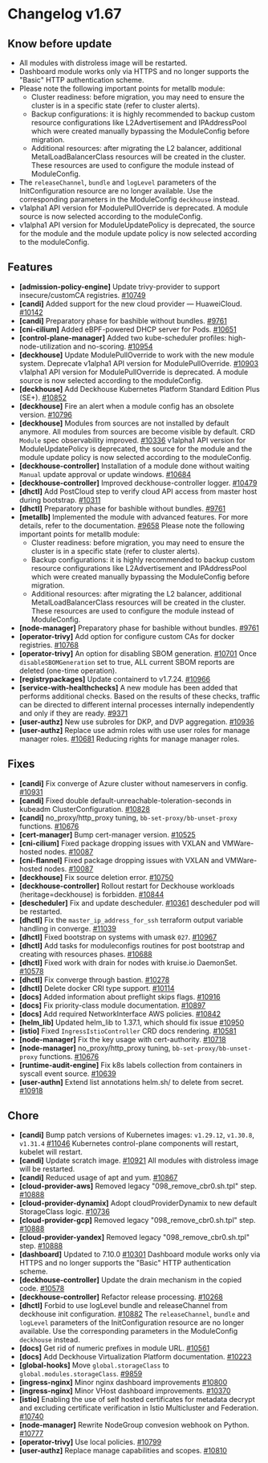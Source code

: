 # Changelog v1.67

## Know before update


 - All modules with distroless image will be restarted.
 - Dashboard module works only via HTTPS and no longer supports the "Basic" HTTP authentication scheme.
 - Please note the following important points for metallb module:
    - Cluster readiness: before migration, you may need to ensure the cluster is in a specific state (refer to cluster alerts).
    - Backup configurations: it is highly recommended to backup custom resource configurations like L2Advertisement and IPAddressPool which were created manually bypassing the ModuleConfig before migration.
    - Additional resources: after migrating the L2 balancer, additional MetalLoadBalancerClass resources will be created in the cluster. These resources are used to configure the module instead of ModuleConfig.
 - The `releaseChannel`, `bundle` and `logLevel` parameters of the InitConfiguration resource are no longer available. Use the corresponding parameters in the ModuleConfig `deckhouse` instead.
 - v1alpha1 API version for ModulePullOverride is deprecated. A module source is now selected according to the moduleConfig.
 - v1alpha1 API version for ModuleUpdatePolicy is deprecated, the  source for the module and the module update policy is now selected according to the moduleConfig.

## Features


 - **[admission-policy-engine]** Update trivy-provider to support insecure/customCA registries. [#10749](https://github.com/deckhouse/deckhouse/pull/10749)
 - **[candi]** Added support for the new cloud provider — HuaweiCloud. [#10142](https://github.com/deckhouse/deckhouse/pull/10142)
 - **[candi]** Preparatory phase for bashible without bundles. [#9761](https://github.com/deckhouse/deckhouse/pull/9761)
 - **[cni-cilium]** Added eBPF-powered DHCP server for Pods. [#10651](https://github.com/deckhouse/deckhouse/pull/10651)
 - **[control-plane-manager]** Added two kube-scheduler profiles: high-node-utilization and no-scoring. [#10954](https://github.com/deckhouse/deckhouse/pull/10954)
 - **[deckhouse]** Update ModulePullOverride to work with the new module system. Deprecate v1alpha1 API version for ModulePullOverride. [#10903](https://github.com/deckhouse/deckhouse/pull/10903)
    v1alpha1 API version for ModulePullOverride is deprecated. A module source is now selected according to the moduleConfig.
 - **[deckhouse]** Add Deckhouse Kubernetes Platform Standard Edition Plus (SE+). [#10852](https://github.com/deckhouse/deckhouse/pull/10852)
 - **[deckhouse]** Fire an alert when a module config has an obsolete version. [#10796](https://github.com/deckhouse/deckhouse/pull/10796)
 - **[deckhouse]** Modules from sources are not installed by default anymore. All modules from sources are become visible by default. CRD `Module` spec observability improved. [#10336](https://github.com/deckhouse/deckhouse/pull/10336)
    v1alpha1 API version for ModuleUpdatePolicy is deprecated, the  source for the module and the module update policy is now selected according to the moduleConfig.
 - **[deckhouse-controller]** Installation of a module done without waiting `Manual` update approval or update windows. [#10684](https://github.com/deckhouse/deckhouse/pull/10684)
 - **[deckhouse-controller]** Improved deckhouse-controller logger. [#10479](https://github.com/deckhouse/deckhouse/pull/10479)
 - **[dhctl]** Add PostCloud step to verify cloud API access from master host during bootstrap. [#10311](https://github.com/deckhouse/deckhouse/pull/10311)
 - **[dhctl]** Preparatory phase for bashible without bundles. [#9761](https://github.com/deckhouse/deckhouse/pull/9761)
 - **[metallb]** Implemented the module with advanced features. For more details, refer to the documentation. [#9658](https://github.com/deckhouse/deckhouse/pull/9658)
    Please note the following important points for metallb module:
    - Cluster readiness: before migration, you may need to ensure the cluster is in a specific state (refer to cluster alerts).
    - Backup configurations: it is highly recommended to backup custom resource configurations like L2Advertisement and IPAddressPool which were created manually bypassing the ModuleConfig before migration.
    - Additional resources: after migrating the L2 balancer, additional MetalLoadBalancerClass resources will be created in the cluster. These resources are used to configure the module instead of ModuleConfig.
 - **[node-manager]** Preparatory phase for bashible without bundles. [#9761](https://github.com/deckhouse/deckhouse/pull/9761)
 - **[operator-trivy]** Add option for configure custom CAs for docker registries. [#10768](https://github.com/deckhouse/deckhouse/pull/10768)
 - **[operator-trivy]** An option for disabling SBOM generation. [#10701](https://github.com/deckhouse/deckhouse/pull/10701)
    Once `disableSBOMGeneration` set to true, ALL current SBOM reports are deleted (one-time operation).
 - **[registrypackages]** Update containerd to v1.7.24. [#10966](https://github.com/deckhouse/deckhouse/pull/10966)
 - **[service-with-healthchecks]** A new module has been added that performs additional checks. Based on the results of these checks, traffic can be directed to different internal processes internally independently and only if they are ready. [#9371](https://github.com/deckhouse/deckhouse/pull/9371)
 - **[user-authz]** New use subroles for DKP, and DVP aggregation. [#10936](https://github.com/deckhouse/deckhouse/pull/10936)
 - **[user-authz]** Replace use admin roles with use user roles for manage manager roles. [#10681](https://github.com/deckhouse/deckhouse/pull/10681)
    Reducing rights for manage manager roles.

## Fixes


 - **[candi]** Fix converge of Azure cluster without nameservers in config. [#10931](https://github.com/deckhouse/deckhouse/pull/10931)
 - **[candi]** Fixed double default-unreachable-toleration-seconds in kubeadm ClusterConfiguration. [#10828](https://github.com/deckhouse/deckhouse/pull/10828)
 - **[candi]** no_proxy/http_proxy tuning, `bb-set-proxy/bb-unset-proxy` functions. [#10676](https://github.com/deckhouse/deckhouse/pull/10676)
 - **[cert-manager]** Bump cert-manager version. [#10525](https://github.com/deckhouse/deckhouse/pull/10525)
 - **[cni-cilium]** Fixed package dropping issues with VXLAN and VMWare-hosted nodes. [#10087](https://github.com/deckhouse/deckhouse/pull/10087)
 - **[cni-flannel]** Fixed package dropping issues with VXLAN and VMWare-hosted nodes. [#10087](https://github.com/deckhouse/deckhouse/pull/10087)
 - **[deckhouse]** Fix source deletion error. [#10750](https://github.com/deckhouse/deckhouse/pull/10750)
 - **[deckhouse-controller]** Rollout restart for Deckhouse workloads (heritage=deckhouse) is forbidden. [#10844](https://github.com/deckhouse/deckhouse/pull/10844)
 - **[descheduler]** Fix and update descheduler. [#10361](https://github.com/deckhouse/deckhouse/pull/10361)
    descheduler pod will be restarted.
 - **[dhctl]** Fix the `master_ip_address_for_ssh` terraform output variable handling in converge. [#11039](https://github.com/deckhouse/deckhouse/pull/11039)
 - **[dhctl]** Fixed bootstrap on systems with umask `027`. [#10967](https://github.com/deckhouse/deckhouse/pull/10967)
 - **[dhctl]** Add tasks for moduleconfigs routines for post bootstrap and creating with resources phases. [#10688](https://github.com/deckhouse/deckhouse/pull/10688)
 - **[dhctl]** Fixed work with drain for nodes with kruise.io DaemonSet. [#10578](https://github.com/deckhouse/deckhouse/pull/10578)
 - **[dhctl]** Fix converge through bastion. [#10278](https://github.com/deckhouse/deckhouse/pull/10278)
 - **[dhctl]** Delete docker CRI type support. [#10114](https://github.com/deckhouse/deckhouse/pull/10114)
 - **[docs]** Added information about preflight skips flags. [#10916](https://github.com/deckhouse/deckhouse/pull/10916)
 - **[docs]** Fix priority-class module documentation. [#10897](https://github.com/deckhouse/deckhouse/pull/10897)
 - **[docs]** Add required NetworkInterface AWS policies. [#10842](https://github.com/deckhouse/deckhouse/pull/10842)
 - **[helm_lib]** Updated helm_lib to 1.37.1, which should fix issue [#10950](https://github.com/deckhouse/deckhouse/pull/10950)
 - **[istio]** Fixed `IngressIstioController` CRD docs rendering. [#10581](https://github.com/deckhouse/deckhouse/pull/10581)
 - **[node-manager]** Fix the key usage with cert-authority. [#10718](https://github.com/deckhouse/deckhouse/pull/10718)
 - **[node-manager]** no_proxy/http_proxy tuning, `bb-set-proxy/bb-unset-proxy` functions. [#10676](https://github.com/deckhouse/deckhouse/pull/10676)
 - **[runtime-audit-engine]** Fix k8s labels collection from containers in syscall event source. [#10639](https://github.com/deckhouse/deckhouse/pull/10639)
 - **[user-authn]** Extend list annotations helm.sh/ to delete from secret. [#10918](https://github.com/deckhouse/deckhouse/pull/10918)

## Chore


 - **[candi]** Bump patch versions of Kubernetes images: `v1.29.12`, `v1.30.8`, `v1.31.4` [#11046](https://github.com/deckhouse/deckhouse/pull/11046)
    Kubernetes control-plane components will restart, kubelet will restart.
 - **[candi]** Update scratch image. [#10921](https://github.com/deckhouse/deckhouse/pull/10921)
    All modules with distroless image will be restarted.
 - **[candi]** Reduced usage of apt and yum. [#10867](https://github.com/deckhouse/deckhouse/pull/10867)
 - **[cloud-provider-aws]** Removed legacy "098_remove_cbr0.sh.tpl" step. [#10888](https://github.com/deckhouse/deckhouse/pull/10888)
 - **[cloud-provider-dynamix]** Adopt cloudProviderDynamix to new default StorageClass logic. [#10736](https://github.com/deckhouse/deckhouse/pull/10736)
 - **[cloud-provider-gcp]** Removed legacy "098_remove_cbr0.sh.tpl" step. [#10888](https://github.com/deckhouse/deckhouse/pull/10888)
 - **[cloud-provider-yandex]** Removed legacy "098_remove_cbr0.sh.tpl" step. [#10888](https://github.com/deckhouse/deckhouse/pull/10888)
 - **[dashboard]** Updated to 7.10.0 [#10301](https://github.com/deckhouse/deckhouse/pull/10301)
    Dashboard module works only via HTTPS and no longer supports the "Basic" HTTP authentication scheme.
 - **[deckhouse-controller]** Update the drain mechanism in the copied code. [#10578](https://github.com/deckhouse/deckhouse/pull/10578)
 - **[deckhouse-controller]** Refactor release processing. [#10268](https://github.com/deckhouse/deckhouse/pull/10268)
 - **[dhctl]** Forbid to use logLevel bundle and releaseChannel from deckhouse init configuration. [#10882](https://github.com/deckhouse/deckhouse/pull/10882)
    The `releaseChannel`, `bundle` and `logLevel` parameters of the InitConfiguration resource are no longer available. Use the corresponding parameters in the ModuleConfig `deckhouse` instead.
 - **[docs]** Get rid of numeric prefixes in module URL. [#10561](https://github.com/deckhouse/deckhouse/pull/10561)
 - **[docs]** Add Deckhouse Virtualization Platform documentation. [#10223](https://github.com/deckhouse/deckhouse/pull/10223)
 - **[global-hooks]** Move `global.storageClass` to `global.modules.storageClass`. [#9859](https://github.com/deckhouse/deckhouse/pull/9859)
 - **[ingress-nginx]** Minor nginx dashboard improvements [#10800](https://github.com/deckhouse/deckhouse/pull/10800)
 - **[ingress-nginx]** Minor VHost dashboard improvements. [#10370](https://github.com/deckhouse/deckhouse/pull/10370)
 - **[istio]** Enabling the use of self hosted certificates for metadata decrypt and excluding certificate verification in Istio Multicluster and Federation. [#10740](https://github.com/deckhouse/deckhouse/pull/10740)
 - **[node-manager]** Rewrite NodeGroup convesion webhook on Python. [#10777](https://github.com/deckhouse/deckhouse/pull/10777)
 - **[operator-trivy]** Use local policies. [#10799](https://github.com/deckhouse/deckhouse/pull/10799)
 - **[user-authz]** Replace manage capabilities and scopes. [#10810](https://github.com/deckhouse/deckhouse/pull/10810)

